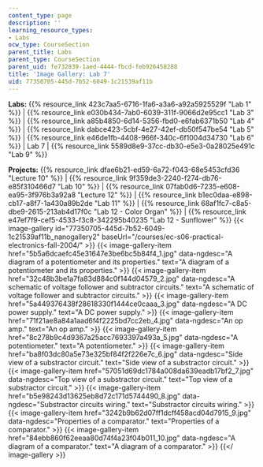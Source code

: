```yaml
---
content_type: page
description: ''
learning_resource_types:
- Labs
ocw_type: CourseSection
parent_title: Labs
parent_type: CourseSection
parent_uid: fe732839-1aed-4444-fbcd-feb926458288
title: 'Image Gallery: Lab 7'
uid: 77350705-445d-7b52-6049-1c21539af11b
---
```


**Labs:** {{% resource_link 423c7aa5-6716-1fa6-a3a6-a92a5925529f "Lab 1" %}} | {{% resource_link e030b434-7ab0-6039-311f-9066d2e95cc1 "Lab 3" %}} | {{% resource_link a85b4850-6d14-5356-fbd0-e6fab6371b50 "Lab 4" %}} | {{% resource_link dabce423-5cbf-4e27-42ef-db50f547be54 "Lab 5" %}} | {{% resource_link e46de1fb-4408-966f-340c-6f1004d34730 "Lab 6" %}} | Lab 7 | {{% resource_link 5589d8e9-37cc-db30-e5e3-0a28025e491c "Lab 9" %}}

**Projects:** {{% resource_link dfae6b21-ed59-6a72-f043-68e5453cfd36 "Lecture 10" %}} | {{% resource_link 9f359de3-2240-f274-db76-e85f310466d7 "Lab 10" %}} | {{% resource_link 07fab0d6-7235-e608-ea95-3f976b3a92a8 "Lecture 12" %}} | {{% resource_link b1ec0daa-e898-cb17-a8f7-1a430a89b2de "Lab 11" %}} | {{% resource_link 68af1fc7-c8a5-dbe9-2615-213ab4d17f0c "Lab 12 - Color Organ" %}} | {{% resource_link e47ef7f9-cef5-4533-f3c8-342295b40235 "Lab 12 - Sunflower" %}}
{{< image-gallery id="77350705-445d-7b52-6049-1c21539af11b_nanogallery2" baseUrl="/courses/ec-s06-practical-electronics-fall-2004/" >}}
{{< image-gallery-item href="5b5a6dcaefc45e31647e3be6bc5b84f4_1.jpg" data-ngdesc="A diagram of a potentiometer and its properties." text="A diagram of a potentiometer and its properties." >}}
{{< image-gallery-item href="32c48b3be1a7fa83d884c0f144d04579_2.jpg" data-ngdesc="A schematic of voltage follower and subtractor circuits." text="A schematic of voltage follower and subtractor circuits." >}}
{{< image-gallery-item href="5a449376438f28618330f1444ce0caaa_3.jpg" data-ngdesc="A DC power supply." text="A DC power supply." >}}
{{< image-gallery-item href="71f21ae8a84a1aad6f4f2225bd7cc2eb_4.jpg" data-ngdesc="An op amp." text="An op amp." >}}
{{< image-gallery-item href="8c278b9c4d9367a25acc7693397a493a_5.jpg" data-ngdesc="A potentiometer." text="A potentiometer." >}}
{{< image-gallery-item href="ba8f03dc80a5e73e325bf84f2f226e7c_6.jpg" data-ngdesc="Side view of a substractor circuit." text="Side view of a substractor circuit." >}}
{{< image-gallery-item href="57051d69dc1784a008da639eadb17bf2_7.jpg" data-ngdesc="Top view of a substractor circuit." text="Top view of a substractor circuit." >}}
{{< image-gallery-item href="b5e98243d13625eb8d72c171d5744490_8.jpg" data-ngdesc="Substractor circuits wiring." text="Substractor circuits wiring." >}}
{{< image-gallery-item href="3242b9b62d07ff1dcff458acd04d7915_9.jpg" data-ngdesc="Properties of a comparator." text="Properties of a comparator." >}}
{{< image-gallery-item href="84ebb860f62eeaa80d74f4a23f04b011_10.jpg" data-ngdesc="A diagram of a comparator." text="A diagram of a comparator." >}}
{{</ image-gallery >}}